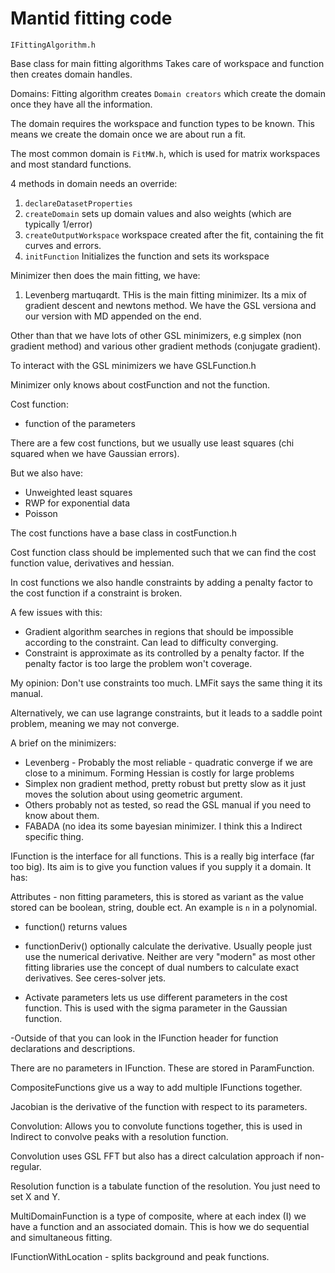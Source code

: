 # Mantid fitting code


`IFittingAlgorithm.h`

Base class for main fitting algorithms
Takes care of workspace and function then creates domain handles.

Domains:
Fitting algorithm creates `Domain creators` which create the domain once they have all the information.

The domain requires the workspace and function types to be known. This means we create the domain once we are about run a fit.

The most common domain is `FitMW.h`, which is used for matrix workspaces and most standard functions.

4 methods in domain needs an override:

1) `declareDatasetProperties` 
2) `createDomain` sets up domain values and also weights (which are typically 1/error)
3) `createOutputWorkspace` workspace created after the fit, containing the fit curves and errors.
4) `initFunction` Initializes the function and sets its workspace


Minimizer then does the main fitting, we have:

1) Levenberg martuqardt. THis is the main fitting minimizer. Its a mix of gradient descent and newtons method. We have the GSL versiona and our version with MD appended on the end.

Other than that we have lots of other GSL minimizers, e.g simplex (non gradient method) and various other gradient methods (conjugate gradient).

To interact with the GSL minimizers we have GSLFunction.h


Minimizer only knows about costFunction and not the function.

Cost function:
- function of the parameters

There are a few cost functions, but we usually use 
least squares (chi squared when we have Gaussian errors).

But we also have:

- Unweighted least squares
- RWP for exponential data
- Poisson

The cost functions have a base class in costFunction.h

Cost function class should be implemented such that we can find the cost function value, derivatives and hessian.

In cost functions we also handle constraints by adding a penalty factor to the cost function if a constraint is broken.

A few issues with this:

- Gradient algorithm searches in regions that should be impossible according to the constraint. Can lead to difficulty converging.
- Constraint is approximate as its controlled by a penalty factor. If the penalty factor is too large the problem won't coverage.


My opinion: Don't use constraints too much. LMFit says the same thing it its manual.

Alternatively, we can use lagrange constraints, but it leads to a saddle point problem, meaning we may not converge. 


A brief on the minimizers:

- Levenberg - Probably the most reliable - quadratic converge if we are close to a minimum. Forming Hessian is costly for large problems
- Simplex non gradient method, pretty robust but pretty slow as it just moves the solution about using geometric argument.
- Others probably not as tested, so read the GSL manual if you need to know about them.
- FABADA (no idea its some bayesian minimizer. I think this a Indirect specific thing. 






IFunction is the interface for all functions. This is a really big interface (far too big). Its aim is to give you function values if you supply it a domain. It has:

Attributes - non fitting parameters, this is stored as variant as the value stored can be boolean, string, double ect. An example is `n` in a polynomial.

- function() returns values
- functionDeriv() optionally calculate the derivative. Usually people just use the numerical derivative. Neither are very "modern" as most other fitting libraries use the concept of dual numbers to calculate exact derivatives. See ceres-solver jets.


- Activate parameters lets us use different parameters in the cost function. This is used with the sigma parameter in the Gaussian function.

-Outside of that you can look in the IFunction header for function declarations and descriptions.

There are no parameters in IFunction. These are stored in ParamFunction.

CompositeFunctions give us a way to add multiple IFunctions together.

Jacobian is the derivative of the function with respect to its parameters.

Convolution:
Allows you to convolute functions together, this is used in Indirect to convolve peaks with a resolution function.

Convolution uses GSL FFT but also has a direct calculation approach if non-regular.


Resolution function is a tabulate function of the resolution.
You just need to set X and Y.

MultiDomainFunction is a type of composite, where at each index (I) we have a function and an associated domain. This is how we do sequential and simultaneous fitting.



IFunctionWithLocation - splits background and peak functions.




